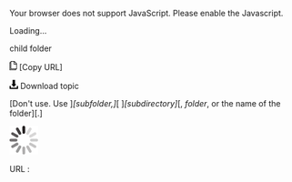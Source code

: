 Your browser does not support JavaScript. Please enable the Javascript.

Loading...

child folder

![Copy URL](choose_files/Copy.png) [Copy URL]

![Download](choose_files/Download.png)
Download topic

[Don't use. Use ]*[subfolder,]*[ ]*[subdirectory]*[, *folder*, or the name of the folder][.]

![In progress](choose_files/activity-large.gif)

URL :


